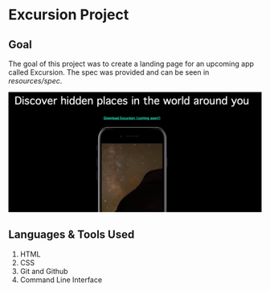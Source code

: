 # Excursion Project

## Goal
The goal of this project was to create a landing page for an upcoming app called Excursion. The spec was provided and can be seen in *resources/spec*.

![screenshot](resources/images/landingPageScreen.png "Screenshot of landing page")

## Languages & Tools Used
1. HTML
2. CSS
3. Git and Github
4. Command Line Interface
